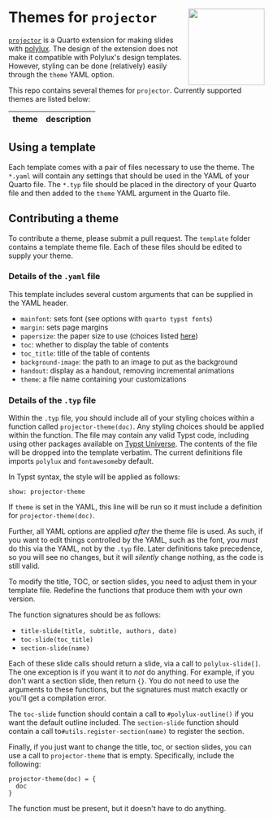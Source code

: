 # Themes for `projector` <img src='projector.png' align="right" height="150" />

[`projector`](https://github.com/christopherkenny/projector) is a Quarto extension for making slides with [polylux](https://github.com/andreasKroepelin/polylux).
The design of the extension does not make it compatible with Polylux's design templates.
However, styling can be done (relatively) easily through the `theme` YAML option.

This repo contains several themes for `projector`.
Currently supported themes are listed below:

| theme | description |
| ----- | ----------- |

## Using a template

Each template comes with a pair of files necessary to use the theme.
The `*.yaml` will contain any settings that should be used in the YAML of your Quarto file.
The `*.typ` file should be placed in the directory of your Quarto file and then added to the `theme` YAML argument in the Quarto file.

## Contributing a theme

To contribute a theme, please submit a pull request.
The `template` folder contains a template theme file.
Each of these files should be edited to supply your theme.


### Details of the `.yaml` file

This template includes several custom arguments that can be supplied in the YAML header.

- `mainfont`: sets font (see options with `quarto typst fonts`)
- `margin`: sets page margins
- `papersize`: the paper size to use (choices listed [here](https://typst.app/docs/reference/layout/page/))
- `toc`: whether to display the table of contents
- `toc_title`: title of the table of contents
- `background-image`: the path to an image to put as the background
- `handout`: display as a handout, removing incremental animations
- `theme`: a file name containing your customizations

### Details of the `.typ` file

Within the `.typ` file, you should include all of your styling choices within a function called `projector-theme(doc)`.
Any styling choices should be applied within the function.
The file may contain any valid Typst code, including using other packages available on [Typst Universe](https://typst.app/universe/).
The contents of the file will be dropped into the template verbatim.
The current definitions file imports `polylux` and `fontawesome`by default.

In Typst syntax, the style will be applied as follows:

```typst
show: projector-theme
```

If `theme` is set in the YAML, this line will be run so it must include a definition for `projector-theme(doc)`.

Further, all YAML options are applied *after* the theme file is used.
As such, if you want to edit things controlled by the YAML, such as the font, you *must* do this via the YAML, not by the `.typ` file.
Later definitions take precedence, so you will see no changes, but it will *silently* change nothing, as the code is still valid.

To modify the title, TOC, or section slides, you need to adjust them in your template file.
Redefine the functions that produce them with your own version.

The function signatures should be as follows:

- `title-slide(title, subtitle, authors, date)`
- `toc-slide(toc_title)`
- `section-slide(name)`

Each of these slide calls should return a slide, via a call to `polylux-slide[]`.
The one exception is if you want it to *not* do anything.
For example, if you don't want a section slide, then return `{}`.
You do not need to use the arguments to these functions, but the signatures must match exactly or you'll get a compilation error.

The `toc-slide` function should contain a call to `#polylux-outline()` if you want the default outline included.
The `section-slide` function should contain a call to`#utils.register-section(name)` to register the section.

Finally, if you just want to change the title, toc, or section slides, you can use a call to `projector-theme` that is empty.
Specifically, include the following:

```typst
projector-theme(doc) = {
  doc
}
```
The function must be present, but it doesn't have to do anything.
